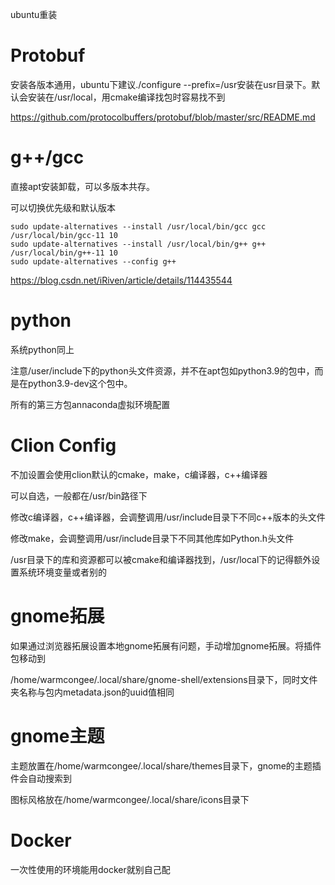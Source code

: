 ubuntu重装

# Protobuf

安装各版本通用，ubuntu下建议./configure --prefix=/usr安装在usr目录下。默认会安装在/usr/local，用cmake编译找包时容易找不到

https://github.com/protocolbuffers/protobuf/blob/master/src/README.md

# g++/gcc

直接apt安装卸载，可以多版本共存。

可以切换优先级和默认版本

```shell
sudo update-alternatives --install /usr/local/bin/gcc gcc /usr/local/bin/gcc-11 10
sudo update-alternatives --install /usr/local/bin/g++ g++ /usr/local/bin/g++-11 10
sudo update-alternatives --config g++
```

https://blog.csdn.net/iRiven/article/details/114435544

# python

系统python同上

注意/user/include下的python头文件资源，并不在apt包如python3.9的包中，而是在python3.9-dev这个包中。

所有的第三方包annaconda虚拟环境配置

# Clion Config

不加设置会使用clion默认的cmake，make，c编译器，c++编译器

可以自选，一般都在/usr/bin路径下

修改c编译器，c++编译器，会调整调用/usr/include目录下不同c++版本的头文件

修改make，会调整调用/usr/include目录下不同其他库如Python.h头文件

/usr目录下的库和资源都可以被cmake和编译器找到，/usr/local下的记得额外设置系统环境变量或者别的

# gnome拓展

如果通过浏览器拓展设置本地gnome拓展有问题，手动增加gnome拓展。将插件包移动到

/home/warmcongee/.local/share/gnome-shell/extensions目录下，同时文件夹名称与包内metadata.json的uuid值相同

# gnome主题

主题放置在/home/warmcongee/.local/share/themes目录下，gnome的主题插件会自动搜索到

图标风格放在/home/warmcongee/.local/share/icons目录下

# Docker

一次性使用的环境能用docker就别自己配